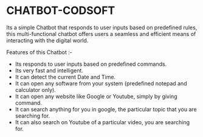 # CHATBOT-CODSOFT
Its a simple Chatbot that responds to user inputs based on predefined rules, this multi-functional chatbot offers users a seamless and efficient means of interacting with the digital world.

Features of this Chatbot :-
* Its responds to user inputs based on predefined commands.
* Its very fast and intelligent.
* It can detect the current Date and Time.
* It can open any software from your system (predefined notepad and calculator only).
* It can open any website like Google or Youtube, simply by giving command.
* It can search anything for you in google, the particular topic that you are searching for.
* It can also search on Youtube of a particular video, you are searching for.
